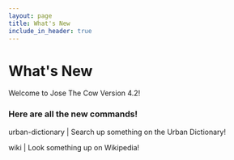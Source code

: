 ```yaml
---
layout: page
title: What's New
include_in_header: true
---
```

# What's New
Welcome to Jose The Cow Version 4.2!

### Here are all the new commands!

urban-dictionary | Search up something on the Urban Dictionary!

wiki | Look something up on Wikipedia!
